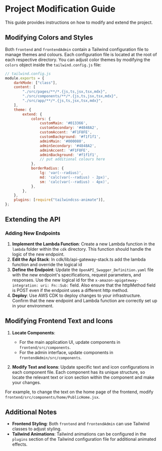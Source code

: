 # Project Modification Guide

This guide provides instructions on how to modify and extend the project.


## Modifying Colors and Styles

Both `frontend` and `frontendAdmin` contain a Tailwind configuration file to manage themes and colours. Each configuration file is located at the root of each respective directory. You can adjust color themes by modifying the `colors` object inside the `tailwind.config.js` file:

```javascript
// tailwind.config.js
module.exports = {
    darkMode: ["class"],
    content: [
        "./src/pages/**/*.{js,ts,jsx,tsx,mdx}",
        "./src/components/**/*.{js,ts,jsx,tsx,mdx}",
        "./src/app/**/*.{js,ts,jsx,tsx,mdx}",
    ],
    theme: {
        extend: {
            colors: {
                customMain: '#013366',
                customSecondary: '#4848A2',
                customAccent: '#F1F8FE',
                customBackground: '#f1f1f1',
                adminMain: '#000080',
                adminSecondary: '#4848A2',
                adminAccent: '#F1F8FE',
                adminBackground: '#f1f1f1',
                // put additional colours here
            },
            borderRadius: {
                lg: 'var(--radius)',
                md: 'calc(var(--radius) - 2px)',
                sm: 'calc(var(--radius) - 4px)',
            },
        },
    },
    plugins: [require("tailwindcss-animate")],
};
```
## Extending the API

### Adding New Endpoints

1. **Implement the Lambda Function**: Create a new Lambda function in the `lambda` folder within the `cdk` directory. This function should handle the logic of the new endpoint.
2. **Edit the Api Stack**: In cdk/lib/api-gateway-stack.ts add the lambda function and override the logical id
3. **Define the Endpoint**: Update the `OpenAPI_Swagger_Definition.yaml` file with the new endpoint's specifications, request parameters, and responses. Use the new logical id for the `x-amazon-apigateway-integration:
        uri:
          Fn::Sub:` field. Also ensure that the httpMethod field is POST even if the endpoint uses a different http method.
4. **Deploy**: Use AWS CDK to deploy changes to your infrastructure. Confirm that the new endpoint and Lambda function are correctly set up in your environment.

## Modifying Frontend Text and Icons

1. **Locate Components**:
   - For the main application UI, update components in `frontend/src/components`.
   - For the admin interface, update components in `frontendAdmin/src/components`.

2. **Modify Text and Icons**: Update specific text and icon configurations in each component file. Each component has its unique structure, so locate the relevant text or icon section within the component and make your changes.

For example, to change the text on the home page of the frontend, modify `frontend/src/components/home/PublicHome.jsx`.

## Additional Notes

- **Frontend Styling**: Both `frontend` and `frontendAdmin` can use Tailwind classes to adjust styling.
- **Tailwind Animations**: Tailwind animations can be configured in the `plugins` section of the Tailwind configuration file for additional animated effects.


